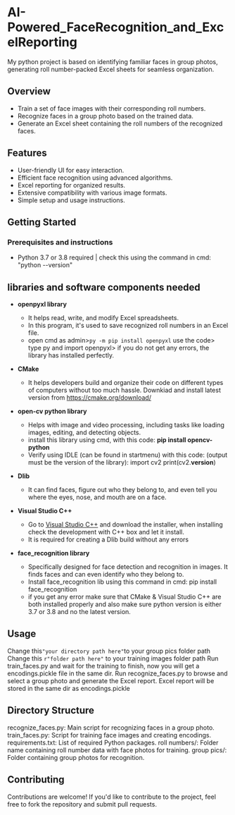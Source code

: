# AI-Powered_FaceRecognition_and_ExcelReporting
My python project is based on identifying familiar faces in group photos, generating roll number-packed Excel sheets for seamless organization.

## Overview

- Train a set of face images with their corresponding roll numbers.
- Recognize faces in a group photo based on the trained data.
- Generate an Excel sheet containing the roll numbers of the recognized faces.

## Features

- User-friendly UI for easy interaction.
- Efficient face recognition using advanced algorithms.
- Excel reporting for organized results.
- Extensive compatibility with various image formats.
- Simple setup and usage instructions.

## Getting Started

### Prerequisites and instructions

- Python 3.7 or 3.8 required | check this using the command in cmd: "python --version"

## libraries and software components needed
       
- ******openpyxl library******
    - It helps read, write, and modify Excel spreadsheets.
    - In this program, it's used to save recognized roll numbers in an Excel file.
    - open cmd as admin>`py -m pip install openpyxl` use the code> type py and import openpyxl> if you do not get any errors, the library has installed perfectly.
    
- **CMake**
    - It helps developers build and organize their code on different types of computers without too much hassle. Downkiad and install latest version from https://cmake.org/download/
- **open-cv python library**
    - Helps with image and video processing, including tasks like loading images, editing, and detecting objects.
    - install this library using cmd, with this code: 
    **pip install opencv-python**
    - Verify using IDLE (can be found in startmenu) with this code: (output must be the version of the library):
    import cv2
    print(cv2.__version__)
- **Dlib**
    - It can find faces, figure out who they belong to, and even tell you where the eyes, nose, and mouth are on a face.
- **Visual Studio C++**
    - Go to [Visual Studio C++](https://visualstudio.microsoft.com/vs/features/cplusplus/) and download the installer, when installing check the development with C++ box and let it install.
    - It is required for creating a Dlib build without any errors
- **face_recognition library**
    - Specifically designed for face detection and recognition in images. It finds faces and can even identify who they belong to.
    - Install face_recognition lib using this command in cmd: pip install face_recognition
    - if you get any error make sure that CMake & Visual Studio C++ are both installed properly and also make sure python version is either 3.7 or 3.8 and no the latest version.

## Usage

Change this`"your directory path here"`to your group pics folder path
Change this `r"folder path here"`  to your training images folder path
Run train_faces.py and wait for the training to finish, now you will get a encodings.pickle file in the same dir.
Run recognize_faces.py to browse and select a group photo and generate the Excel report.
Excel report will be stored in the same dir as encodings.pickle

## Directory Structure
recognize_faces.py: Main script for recognizing faces in a group photo.
train_faces.py: Script for training face images and creating encodings.
requirements.txt: List of required Python packages.
roll numbers/: Folder name containing roll number data with face photos for training.
group pics/: Folder containing group photos for recognition.

## Contributing
Contributions are welcome! If you'd like to contribute to the project, feel free to fork the repository and submit pull requests.
